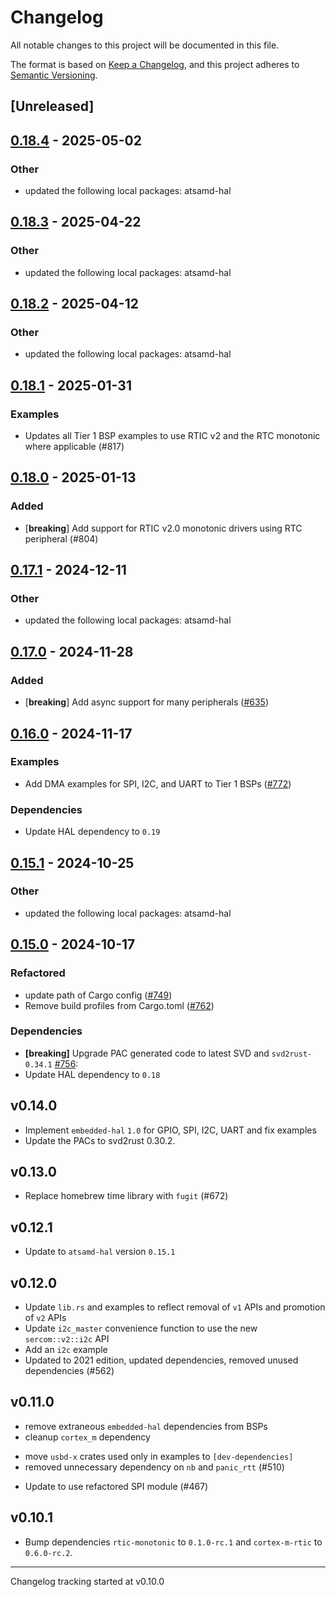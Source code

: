# Changelog

All notable changes to this project will be documented in this file.

The format is based on [Keep a Changelog](https://keepachangelog.com/en/1.0.0/),
and this project adheres to [Semantic Versioning](https://semver.org/spec/v2.0.0.html).

## [Unreleased]

## [0.18.4](https://github.com/atsamd-rs/atsamd/compare/metro_m0-0.18.3...metro_m0-0.18.4) - 2025-05-02

### Other

- updated the following local packages: atsamd-hal

## [0.18.3](https://github.com/atsamd-rs/atsamd/compare/metro_m0-0.18.2...metro_m0-0.18.3) - 2025-04-22

### Other

- updated the following local packages: atsamd-hal

## [0.18.2](https://github.com/atsamd-rs/atsamd/compare/metro_m0-0.18.1...metro_m0-0.18.2) - 2025-04-12

### Other

- updated the following local packages: atsamd-hal

## [0.18.1](https://github.com/atsamd-rs/atsamd/compare/metro_m0-0.18.0...metro_m0-0.18.1) - 2025-01-31

### Examples

- Updates all Tier 1 BSP examples to use RTIC v2 and the RTC monotonic where applicable (#817)

## [0.18.0](https://github.com/atsamd-rs/atsamd/compare/metro_m0-0.17.1...metro_m0-0.18.0) - 2025-01-13

### Added

- [**breaking**] Add support for RTIC v2.0 monotonic drivers using RTC peripheral (#804)

## [0.17.1](https://github.com/atsamd-rs/atsamd/compare/metro_m0-0.17.0...metro_m0-0.17.1) - 2024-12-11

### Other

- updated the following local packages: atsamd-hal

## [0.17.0](https://github.com/atsamd-rs/atsamd/compare/metro_m0-0.16.0...metro_m0-0.17.0) - 2024-11-28

### Added

- [**breaking**] Add async support for many peripherals ([#635](https://github.com/atsamd-rs/atsamd/pull/635))

## [0.16.0](https://github.com/atsamd-rs/atsamd/compare/metro_m0-0.15.1...metro_m0-0.16.0) - 2024-11-17

### Examples

- Add DMA examples for SPI, I2C, and UART to Tier 1 BSPs ([#772](https://github.com/atsamd-rs/atsamd/pull/772))

### Dependencies

- Update HAL dependency to `0.19`

## [0.15.1](https://github.com/atsamd-rs/atsamd/compare/metro_m0-0.15.0...metro_m0-0.15.1) - 2024-10-25

### Other

- updated the following local packages: atsamd-hal

## [0.15.0](https://github.com/atsamd-rs/atsamd/compare/metro_m0-0.14.0...metro_m0-0.15.0) - 2024-10-17

### Refactored

- update path of Cargo config ([#749](https://github.com/atsamd-rs/atsamd/pull/749))
- Remove build profiles from Cargo.toml ([#762](https://github.com/atsamd-rs/atsamd/pull/762))

### Dependencies

- **[breaking]** Upgrade PAC generated code to latest SVD and `svd2rust-0.34.1` [#756](https://github.com/atsamd-rs/atsamd/pull/756):
- Update HAL dependency to `0.18`

## v0.14.0

- Implement `embedded-hal` `1.0` for GPIO, SPI, I2C, UART and fix examples
- Update the PACs to svd2rust 0.30.2.

## v0.13.0

- Replace homebrew time library with `fugit` (#672)

## v0.12.1

- Update to `atsamd-hal` version `0.15.1`

## v0.12.0

- Update `lib.rs` and examples to reflect removal of `v1` APIs and promotion of `v2` APIs
- Update `i2c_master` convenience function to use the new `sercom::v2::i2c` API
- Add an `i2c` example
- Updated to 2021 edition, updated dependencies, removed unused dependencies (#562)

## v0.11.0

- remove extraneous `embedded-hal` dependencies from BSPs
- cleanup `cortex_m` dependency
* move `usbd-x` crates used only in examples to `[dev-dependencies]`
* removed unnecessary dependency on `nb` and `panic_rtt` (#510)
- Update to use refactored SPI module (#467)

## v0.10.1

* Bump dependencies `rtic-monotonic` to `0.1.0-rc.1` and `cortex-m-rtic` to `0.6.0-rc.2`.

---

Changelog tracking started at v0.10.0
